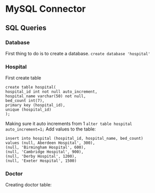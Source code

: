 # MySQL Connector

## SQL Queries

### Database

First thing to do is to create a database.
`create database 'hospital'`

### Hospital

First create table
```
create table hospital(
hospital_id int not null auto_increment,
hospital_name varchar(50) not null,
bed_count int(7),
primary key (hospital_id),
unique (hospital_id)
);

```
Making sure it auto increments from 1
`alter table hospital auto_increment=1;`
Add values to the table:
```
insert into hospital (hospital_id, hospital_name, bed_count) 
values (null, Aberdeen Hospital', 300),
(null, 'Birmingham Hospital', 600),
(null, 'Cambridge Hospital', 900),
(null, 'Derby Hospital', 1200),
(null, 'Exeter Hospital', 1500)

```
### Doctor

Creating doctor table:
```

```